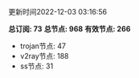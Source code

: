 更新时间2022-12-03 03:16:56

**总订阅: 73**
**总节点: 968**
**有效节点: 266**
- trojan节点: 47
- v2ray节点: 188
- ss节点: 31
